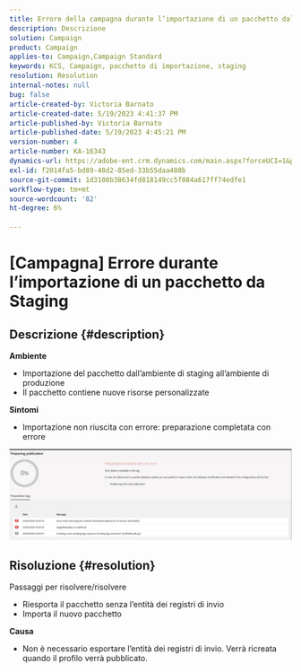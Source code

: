 ```yaml
---
title: Errore della campagna durante l’importazione di un pacchetto dall’ambiente di staging
description: Descrizione
solution: Campaign
product: Campaign
applies-to: Campaign,Campaign Standard
keywords: KCS, Campaign, pacchetto di importazione, staging
resolution: Resolution
internal-notes: null
bug: false
article-created-by: Victoria Barnato
article-created-date: 5/19/2023 4:41:37 PM
article-published-by: Victoria Barnato
article-published-date: 5/19/2023 4:45:21 PM
version-number: 4
article-number: KA-16343
dynamics-url: https://adobe-ent.crm.dynamics.com/main.aspx?forceUCI=1&pagetype=entityrecord&etn=knowledgearticle&id=3a456c02-64f6-ed11-8848-6045bd0065b6
exl-id: f2014fa5-bd89-48d2-85ed-33b55daa408b
source-git-commit: 1d3108b38634fd818149cc5f084a617ff74edfe1
workflow-type: tm+mt
source-wordcount: '82'
ht-degree: 6%

---
```


# [Campagna] Errore durante l’importazione di un pacchetto da Staging

## Descrizione {#description}

<b>Ambiente</b>
- Importazione del pacchetto dall’ambiente di staging all’ambiente di produzione
- Il pacchetto contiene nuove risorse personalizzate

<b>Sintomi</b>
- Importazione non riuscita con errore: preparazione completata con errore


![](assets/___3b456c02-64f6-ed11-8848-6045bd0065b6___.jpeg)




## Risoluzione {#resolution}

Passaggi per risolvere/risolvere
- Riesporta il pacchetto senza l’entità dei registri di invio
- Importa il nuovo pacchetto

<b>Causa</b>
- Non è necessario esportare l’entità dei registri di invio. Verrà ricreata quando il profilo verrà pubblicato.
